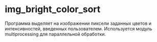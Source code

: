# img_bright_color_sort
Программа выделяет на изображении пиксели заданных цветов и интенсивностей, введенных пользователем. Используется модуль multiprocessing для параллельной обработки.
